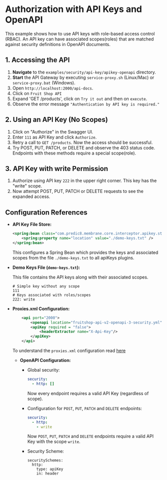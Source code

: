 # Authorization with API Keys and OpenAPI

This example shows how to use API keys with role-based access control (RBAC). An API key can have associated scopes(roles) that are matched against security definitions in OpenAPI documents.

## 1. Accessing the API
1. **Navigate** to the `examples/security/api-key/apikey-openapi` directory.
2. **Start** the API Gateway by executing `service-proxy.sh` (Linux/Mac) or `service-proxy.bat` (Windows).
3. Open `http://localhost:2000/api-docs`.
4. Click on `Fruit Shop API`
5. Expand 'GET /products', click on `Try it out` and then on `execute`.
6. Observe the error message `"Authentication by API key is required."`

## 2. Using an API Key (No Scopes)

1. Click on "Authorize" in the Swagger UI.
2. Enter `111` as API Key and click `Authorize`.
3. Retry a call to `GET /products`. Now the access should be successful.
4. Try POST, PUT, PATCH, or DELETE and observe the 403 status code. Endpoints with these methods require a special scope(role).

## 3. API Key with write Permission

1. Authorize using API key `222` in the upper right corner. This key has the "write" scope.
2. Now attempt POST, PUT, PATCH or DELETE requests to see the expanded access.

## Configuration References

- **API Key File Store:**

  ```xml
  <spring:bean class="com.predic8.membrane.core.interceptor.apikey.stores.ApiKeyFileStore">
      <spring:property name="location" value="./demo-keys.txt" />
  </spring:bean>
  ```
  This configures a Spring Bean which provides the keys and associated scopes from the file `./demo-keys.txt` to all apiKeys plugins.

- **Demo Keys File (`demo-keys.txt`):**

  This file contains the API keys along with their associated scopes.
  ```
  # Simple key without any scope
  111
  # Keys associated with roles/scopes
  222: write
  ```
  

- **Proxies.xml Configuration:**

  ```xml
      <api port="2000">
          <openapi location="fruitshop-api-v2-openapi-3-security.yml" validateRequests="yes" validationDetails="yes"/>
          <apiKey required = "false">
              <headerExtractor name="X-Api-Key"/>
          </apiKey>
      </api>
  ```

  To understand the `proxies.xml` configuration read [here](../simple/README.md)


  - **OpenAPI Configuration:**
  
    - Global security:
      ```yaml
      security:
        - http: []
      ```
      Now every endpoint requires a valid API Key (regardless of scope). 

    - Configuration for `POST`, `PUT`, `PATCH` and `DELETE` endpoints:
      ```yaml
      security:
        - http:
          - write
      ```  
      Now `POST`, `PUT`, `PATCH` and `DELETE` endpoints require a valid API Key with the scope `write`.
    
    - Security Scheme:
      ```
      securitySchemes:
        http:
          type: apiKey
          in: header
      ```